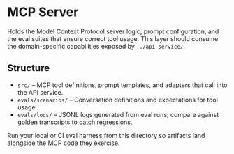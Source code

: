 # MCP Server

Holds the Model Context Protocol server logic, prompt configuration, and the eval suites that ensure correct tool usage. This layer should consume the domain-specific capabilities exposed by `../api-service/`.

## Structure
- `src/` – MCP tool definitions, prompt templates, and adapters that call into the API service.
- `evals/scenarios/` – Conversation definitions and expectations for tool usage.
- `evals/logs/` – JSONL logs generated from eval runs; compare against golden transcripts to catch regressions.

Run your local or CI eval harness from this directory so artifacts land alongside the MCP code they exercise.
